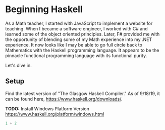 # Beginning Haskell

As a Math teacher, I started with JavaScript to implement a website for teaching.  When I became a software engineer, I worked with C# and learned some of the object oriented principles.  Later, F# provided me with the opportunity of blending some of my Math experience into my .NET experience.  It now looks like I may be able to go full circle back to Mathematics with the Haskell programming language.  It appears to be the pinnacle functional programming language with its functional purity.  

Let's dive in.

## Setup

Find the latest version of "The Glasgow Haskell Compiler."  As of 9/18/19, it can be found here, https://www.haskell.org/downloads/. 

**TODO:** Install Windows Platform Version
https://www.haskell.org/platform/windows.html

```haskell
1 + 2
```